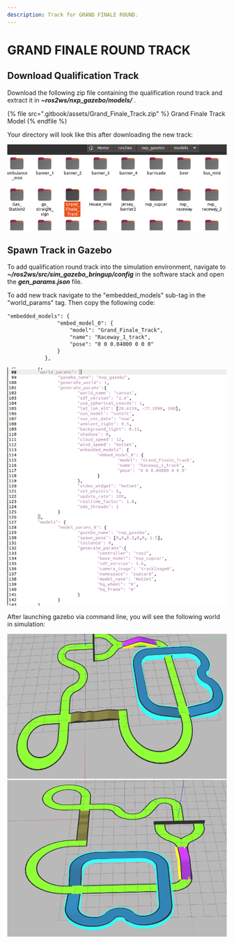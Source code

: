 ```yaml
---
description: Track for GRAND FINALE ROUND.
---
```


# GRAND FINALE ROUND TRACK

## Download Qualification Track

Download the following zip file containing the qualification round track and extract it in _**\~ros2ws/nxp_gazebo/models/**_ .

{% file src=".gitbook/assets/Grand_Finale_Track.zip" %}
Grand Finale Track Model
{% endfile %}

Your directory will look like this after downloading the new track: 

![](<.gitbook/assets/adding_gf_track.png>)


## Spawn Track in Gazebo

To add qualification round track into the simulation environment, navigate to _**\~/ros2ws/src/sim\_gazebo\_bringup/config**_ in the software stack and open the _**gen\_params.json**_ file.

To add new track navigate to the "embedded\_models" sub-tag in the "world\_params" tag. Then copy the following code:

```
"embedded_models": {
				"embed_model_0": {
					"model": "Grand_Finale_Track",
					"name": "Raceway_1_track",
					"pose": "0 0 0.04000 0 0 0"
				}
			},
```
 
![](<.gitbook/assets/code_gf_track.png>)


 After launching gazebo via command line, you will see the following world in simulation:

![](<.gitbook/assets/gf_1.png >)
![](<.gitbook/assets/gf_2.png >)

